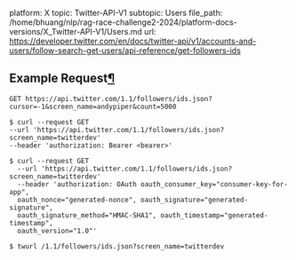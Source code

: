 platform: X
topic: Twitter-API-V1
subtopic: Users
file_path: /home/bhuang/nlp/rag-race-challenge2-2024/platform-docs-versions/X_Twitter-API-V1/Users.md
url: https://developer.twitter.com/en/docs/twitter-api/v1/accounts-and-users/follow-search-get-users/api-reference/get-followers-ids

## Example Request[¶](#example-request "Permalink to this headline")

`GET https://api.twitter.com/1.1/followers/ids.json?cursor=-1&screen_name=andypiper&count=5000`

    $ curl --request GET 
    --url 'https://api.twitter.com/1.1/followers/ids.json?screen_name=twitterdev' 
    --header 'authorization: Bearer <bearer>'

    $ curl --request GET 
      --url 'https://api.twitter.com/1.1/followers/ids.json?screen_name=twitterdev' 
      --header 'authorization: OAuth oauth_consumer_key="consumer-key-for-app", 
      oauth_nonce="generated-nonce", oauth_signature="generated-signature", 
      oauth_signature_method="HMAC-SHA1", oauth_timestamp="generated-timestamp", 
      oauth_version="1.0"'

    $ twurl /1.1/followers/ids.json?screen_name=twitterdev